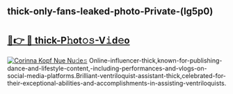 ## thick-only-fans​-leaked-photo​-Private-(lg5p0)


# <h2><a href="https://mediaupload.pro?title=thick&ref=git">🔗👉 🔴 thick-P𝚑ot𝚘𝚜-V𝚒d𝚎o</a></h2>

[![Corinna Kopf Nue Nu𝚍e𝚜](https://i.imgur.com/0qMVB7G.gif)](https://mediaupload.pro?title=thick&ref=git)
Online-influencer-thick,known-for-publishing-dance-and-lifestyle-content,-including-performances-and-vlogs-on-social-media-platforms.Brilliant-ventriloquist-assistant-thick,celebrated-for-their-exceptional-abilities-and-accomplishments-in-assisting-ventriloquists.  